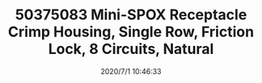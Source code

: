 ﻿---
layout: post 
title: 50375083 Mini-SPOX Receptacle Crimp Housing, Single Row, Friction Lock, 8 Circuits, Natural
tags: 5264
categories: wire-cable
overview: Mini-SPOX Receptacle Crimp Housing, Single Row, Friction Lock, 6 Circuits, Natural
part_number: 50375083
thumb_img: static/202007/396-thumb-20200701184717.jpg
small_img: static/202007/396-20200701184717.jpg
date: 2020/7/1 10:46:33
---



